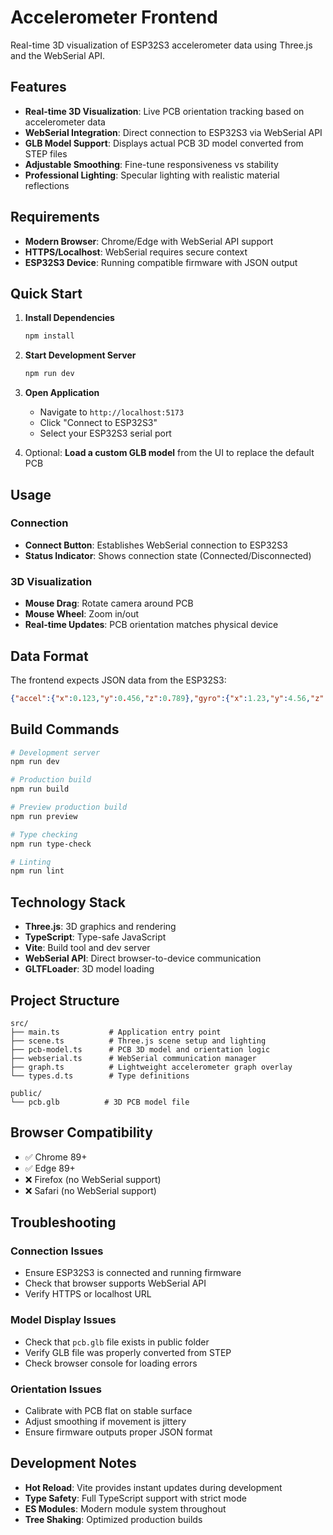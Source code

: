 # Accelerometer Frontend

Real-time 3D visualization of ESP32S3 accelerometer data using Three.js and the WebSerial API.

## Features

- **Real-time 3D Visualization**: Live PCB orientation tracking based on accelerometer data
- **WebSerial Integration**: Direct connection to ESP32S3 via WebSerial API
- **GLB Model Support**: Displays actual PCB 3D model converted from STEP files
- **Adjustable Smoothing**: Fine-tune responsiveness vs stability
- **Professional Lighting**: Specular lighting with realistic material reflections

## Requirements

- **Modern Browser**: Chrome/Edge with WebSerial API support
- **HTTPS/Localhost**: WebSerial requires secure context
- **ESP32S3 Device**: Running compatible firmware with JSON output

## Quick Start

1. **Install Dependencies**
   ```bash
   npm install
   ```

2. **Start Development Server**
   ```bash
   npm run dev
   ```

3. **Open Application**
   - Navigate to `http://localhost:5173`
   - Click "Connect to ESP32S3"
   - Select your ESP32S3 serial port

4. Optional: **Load a custom GLB model** from the UI to replace the default PCB

## Usage

### Connection
- **Connect Button**: Establishes WebSerial connection to ESP32S3
- **Status Indicator**: Shows connection state (Connected/Disconnected)

### 3D Visualization
- **Mouse Drag**: Rotate camera around PCB
- **Mouse Wheel**: Zoom in/out
- **Real-time Updates**: PCB orientation matches physical device

## Data Format

The frontend expects JSON data from the ESP32S3:
```json
{"accel":{"x":0.123,"y":0.456,"z":0.789},"gyro":{"x":1.23,"y":4.56,"z":7.89},"temp":25.4}
```

## Build Commands

```bash
# Development server
npm run dev

# Production build  
npm run build

# Preview production build
npm run preview

# Type checking
npm run type-check

# Linting
npm run lint
```

## Technology Stack

- **Three.js**: 3D graphics and rendering
- **TypeScript**: Type-safe JavaScript
- **Vite**: Build tool and dev server
- **WebSerial API**: Direct browser-to-device communication
- **GLTFLoader**: 3D model loading

## Project Structure

```
src/
├── main.ts           # Application entry point
├── scene.ts          # Three.js scene setup and lighting
├── pcb-model.ts      # PCB 3D model and orientation logic
├── webserial.ts      # WebSerial communication manager
├── graph.ts          # Lightweight accelerometer graph overlay
└── types.d.ts        # Type definitions

public/
└── pcb.glb          # 3D PCB model file
```

## Browser Compatibility

- ✅ Chrome 89+
- ✅ Edge 89+  
- ❌ Firefox (no WebSerial support)
- ❌ Safari (no WebSerial support)

## Troubleshooting

### Connection Issues
- Ensure ESP32S3 is connected and running firmware
- Check that browser supports WebSerial API
- Verify HTTPS or localhost URL

### Model Display Issues
- Check that `pcb.glb` file exists in public folder
- Verify GLB file was properly converted from STEP
- Check browser console for loading errors

### Orientation Issues
- Calibrate with PCB flat on stable surface
- Adjust smoothing if movement is jittery
- Ensure firmware outputs proper JSON format

## Development Notes

- **Hot Reload**: Vite provides instant updates during development
- **Type Safety**: Full TypeScript support with strict mode
- **ES Modules**: Modern module system throughout
- **Tree Shaking**: Optimized production builds